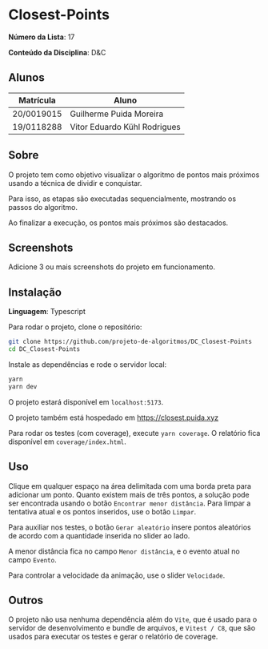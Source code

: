 # Closest-Points

**Número da Lista**: 17

**Conteúdo da Disciplina**: D&C

## Alunos

|Matrícula | Aluno |
| -- | -- |
| 20/0019015 | Guilherme Puida Moreira |
| 19/0118288 | Vitor Eduardo Kühl Rodrigues |

## Sobre 

O projeto tem como objetivo visualizar o algoritmo de pontos mais próximos usando a técnica de dividir e conquistar.

Para isso, as etapas são executadas sequencialmente, mostrando os passos do algoritmo.

Ao finalizar a execução, os pontos mais próximos são destacados.


## Screenshots

Adicione 3 ou mais screenshots do projeto em funcionamento.

## Instalação 

**Linguagem**: Typescript 

Para rodar o projeto, clone o repositório:

```bash
git clone https://github.com/projeto-de-algoritmos/DC_Closest-Points
cd DC_Closest-Points
```

Instale as dependências e rode o servidor local:

```bash
yarn
yarn dev
```

O projeto estará disponível em `localhost:5173`.

O projeto também está hospedado em https://closest.puida.xyz

Para rodar os testes (com coverage), execute `yarn coverage`. O relatório fica disponível em `coverage/index.html`.

## Uso 

Clique em qualquer espaço na área delimitada com uma borda preta para adicionar um ponto.
Quanto existem mais de três pontos, a solução pode ser encontrada usando o botão `Encontrar menor distância`.
Para limpar a tentativa atual e os pontos inseridos, use o botão `Limpar`.

Para auxiliar nos testes, o botão `Gerar aleatório` insere pontos aleatórios de acordo com a quantidade inserida no slider ao lado.

A menor distância fica no campo `Menor distância`, e o evento atual no campo `Evento`.

Para controlar a velocidade da animação, use o slider `Velocidade`.

## Outros 

O projeto não usa nenhuma dependência além do `Vite`, que é usado para o servidor de desenvolvimento e bundle de arquivos, e `Vitest / C8`, que são usados para executar os testes e gerar o relatório de coverage.



